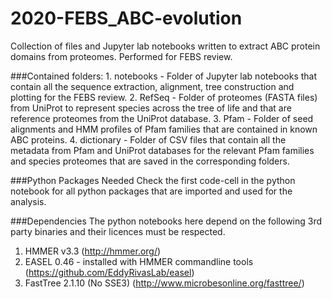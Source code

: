 # 2020-FEBS_ABC-evolution
Collection of files and Jupyter lab notebooks written to extract ABC protein domains from proteomes. Performed for FEBS review.

###Contained folders:
	1. notebooks - Folder of Jupyter lab notebooks that contain all the sequence extraction, alignment, tree construction and plotting for the FEBS review.
	2. RefSeq - Folder of proteomes (FASTA files) from UniProt to represent species across the tree of life and that are reference proteomes from the UniProt database.
	3. Pfam - Folder of seed alignments and HMM profiles of Pfam families that are contained in known ABC proteins.
	4. dictionary - Folder of CSV files that contain all the metadata from Pfam and UniProt databases for the relevant Pfam families and species proteomes that are saved in the corresponding folders.

###Python Packages Needed
Check the first code-cell in the python notebook for all python packages that are imported and used for the analysis.

###Dependencies
The python notebooks here depend on the following 3rd party binaries and their licences must be respected.
1. HMMER v3.3 (http://hmmer.org/)
2. EASEL 0.46 - installed with HMMER commandline tools (https://github.com/EddyRivasLab/easel)
3. FastTree 2.1.10 (No SSE3) (http://www.microbesonline.org/fasttree/)
